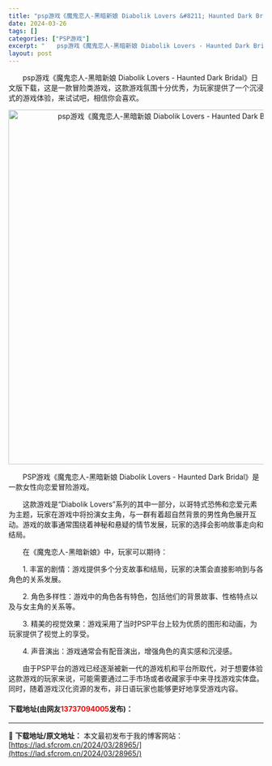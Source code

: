 ```yaml
---
title: "psp游戏《魔鬼恋人-黑暗新娘 Diabolik Lovers &#8211; Haunted Dark Bridal》日文版下载"
date: 2024-03-26
tags: []
categories: ["PSP游戏"]
excerpt: "　　psp游戏《魔鬼恋人-黑暗新娘 Diabolik Lovers - Haunted Dark Bridal》日文版下载，这是一款冒险类游戏，这款游戏氛围十分优秀，为玩家提供了一个沉浸式的游戏体验，来试试吧，相信你会喜欢。 　　PSP游戏《魔鬼恋人-黑暗新娘 Diabolik Lovers - H&hellip;"
layout: post
---
```


 <p>　　psp游戏《魔鬼恋人-黑暗新娘 Diabolik Lovers - Haunted Dark Bridal》日文版下载，这是一款冒险类游戏，这款游戏氛围十分优秀，为玩家提供了一个沉浸式的游戏体验，来试试吧，相信你会喜欢。</p> <p align="center"><img align="" border="0" src="https://lad.sfcrom.cn/wp-content/uploads/2024/03/20240326_660212901cf9c.webp" width="700" alt="psp游戏《魔鬼恋人-黑暗新娘 Diabolik Lovers - Haunted Dark Bridal》日文版下载" /></p> <p>　　PSP游戏《魔鬼恋人-黑暗新娘 Diabolik Lovers - Haunted Dark Bridal》是一款女性向恋爱冒险游戏。</p> <p>　　这款游戏是&ldquo;Diabolik Lovers&rdquo;系列的其中一部分，以哥特式恐怖和恋爱元素为主题，玩家在游戏中将扮演女主角，与一群有着超自然背景的男性角色展开互动。游戏的故事通常围绕着神秘和悬疑的情节发展，玩家的选择会影响故事走向和结局。</p> <p>　　在《魔鬼恋人-黑暗新娘》中，玩家可以期待：</p> <p>　　1. 丰富的剧情：游戏提供多个分支故事和结局，玩家的决策会直接影响到与各角色的关系发展。</p> <p>　　2. 角色多样性：游戏中的角色各有特色，包括他们的背景故事、性格特点以及与女主角的关系等。</p> <p>　　3. 精美的视觉效果：游戏采用了当时PSP平台上较为优质的图形和动画，为玩家提供了视觉上的享受。</p> <p>　　4. 声音演出：游戏通常会有配音演出，增强角色的真实感和沉浸感。</p> <p>　　由于PSP平台的游戏已经逐渐被新一代的游戏机和平台所取代，对于想要体验这款游戏的玩家来说，可能需要通过二手市场或者收藏家手中来寻找游戏实体盘。同时，随着游戏汉化资源的发布，非日语玩家也能够更好地享受游戏内容。</p> <p><h4>下载地址(由网友<font color="red">13737094005</font>发布)：</h4></p> 

---
📖 **下载地址/原文地址：** 本文最初发布于我的博客网站：[https://lad.sfcrom.cn/2024/03/28965/](https://lad.sfcrom.cn/2024/03/28965/)
